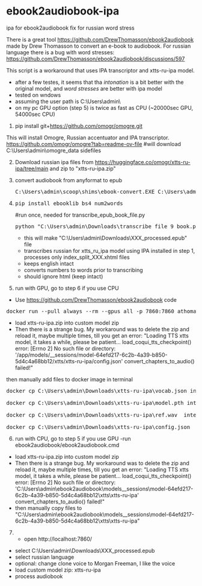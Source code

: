 # ebook2audiobook-ipa
ipa for ebook2audiobook fix for russian word stress

There is a great tool https://github.com/DrewThomasson/ebook2audiobook made by Drew Thomasson to convert an e-book to audiobook. For russian language there is a bug with word stresses: https://github.com/DrewThomasson/ebook2audiobook/discussions/597

This script is a workaround that uses IPA transcriptor and xtts-ru-ipa model.

- after a few testes, it seems that tha _intonation_ is a bit better with the original model, and _word stresses_ are better with ipa model
- tested on wndows
- assuming the user path is C:\Users\admin\
- on my pc GPU option (step 5) is twice as fast as CPU (~20000sec GPU, 54000sec CPU)

1. pip install git+https://github.com/omogr/omogre.git

This will install Omogre, Russian accentuator and IPA transcriptor. https://github.com/omogr/omogre?tab=readme-ov-file
#will download C:\Users\admin\omogre_data sidefiles

2. Download russian ipa files from https://huggingface.co/omogr/xtts-ru-ipa/tree/main
 and zip to "xtts-ru-ipa.zip"

3. convert audiobook from anyformat to epub
   <pre>C:\Users\admin\scoop\shims\ebook-convert.EXE C:\Users\admin\Downloads\XXX.fb2 C:\Users\admin\Downloads\XXX.epub</pre>

4. 
	<pre>pip install ebooklib bs4 num2words</pre>
	#run once, needed for transcribe_epub_book_file.py
	<pre>python "C:\Users\admin\Downloads\transcribe_file_9_book.py" "C:\Users\admin\Downloads\Downloads\XXX.epub"</pre>
	- this will make "C:\Users\admin\Downloads\XXX_processed.epub" file
	- transcribes russian for xtts_ru_ipa model using IPA installed in step 1, processes only index_split_XXX.xhtml files
 	- keeps english intact
  	- converts numbers to words prior to transcribing
   	- should ignore html (keep intact)
	
5. run with GPU, go to step 6 if you use CPU
- Use https://github.com/DrewThomasson/ebook2audiobook code
<pre>docker run --pull always --rm --gpus all -p 7860:7860 athomasson2/ebook2audiobook </pre>
- load xtts-ru-ipa.zip into custom model zip
- Then there is a strange bug. My workaround was to delete the zip and reload it, maybe multiple times, till you get an error:
"Loading TTS xtts model, it takes a while, please be patient...
load_coqui_tts_checkpoint() error: [Errno 2] No such file or directory: '/app/models/__sessions/model-64efd217-6c2b-4a39-b850-5d4c4a68bb12/xtts/xtts-ru-ipa/config.json'
convert_chapters_to_audio() failed!"

then manually add files to docker image in terminal 
<pre>docker cp C:\Users\admin\Downloads\xtts-ru-ipa\vocab.json interesting_hypatia:/app/models/__sessions/model-64efd217-6c2b-4a39-b850-5d4c4a68bb12/xtts/xtts-ru-ipa</br>
docker cp C:\Users\admin\Downloads\xtts-ru-ipa\model.pth interesting_hypatia:/app/models/__sessions/model-64efd217-6c2b-4a39-b850-5d4c4a68bb12/xtts/xtts-ru-ipa</br>
docker cp C:\Users\admin\Downloads\xtts-ru-ipa\ref.wav  interesting_hypatia:/app/models/__sessions/model-64efd217-6c2b-4a39-b850-5d4c4a68bb12/xtts/xtts-ru-ipa</br>
docker cp C:\Users\admin\Downloads\xtts-ru-ipa\config.json  interesting_hypatia:/app/models/__sessions/model-64efd217-6c2b-4a39-b850-5d4c4a68bb12/xtts/xtts-ru-ipa</pre>
	
6. run with CPU, go to step 5 if you use GPU
-run ebook2audiobook/ebook2audiobook.cmd
- load xtts-ru-ipa.zip into custom model zip
- Then there is a strange bug. My workaround was to delete the zip and reload it, maybe multiple times, till you get an error:
"Loading TTS xtts model, it takes a while, please be patient...
load_coqui_tts_checkpoint() error: [Errno 2] No such file or directory: 'C:\Users\admin\ebook2audiobook\models\__sessions\model-64efd217-6c2b-4a39-b850-5d4c4a68bb12\xtts\xtts-ru-ipa'
convert_chapters_to_audio() failed!"
- then manually copy files to "C:\Users\admin\ebook2audiobook\models\__sessions\model-64efd217-6c2b-4a39-b850-5d4c4a68bb12\xtts\xtts-ru-ipa"


7. - open http://localhost:7860/
- select C:\Users\admin\Downloads\XXX_processed.epub
- select russian language
- optional: change clone voice to Morgan Freeman, I like the voice
- load custom model zip: xtts-ru-ipa
- process audiobook
	
	
